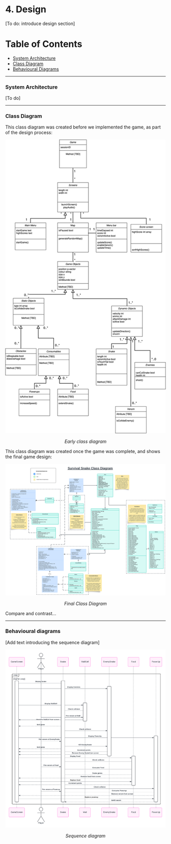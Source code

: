 # 4. Design 

[To do: introduce design section]

# Table of Contents
- [System Architecture](#system-architecture)
- [Class Diagram](#class-diagram)
- [Behavioural Diagrams](#behavioural-diagrams)

--- 

### System Architecture 

[To do] 

---

### Class Diagram

This class diagram was created before we implemented the game, as part of the design process:

<div align="center">
    <img src="/images/class_diagram.png" alt="Early class diagram">
    <p><em>Early class diagram</em></p>
</div>

This class diagram was created once the game was complete, and shows the final game design: 

<div align="center">
    <img src="/images/class_diagram_final.svg" alt="Final Class Diagram">
    <p><em>Final Class Diagram</em></p>
</div>

Compare and contrast...

---

### Behavioural diagrams 

[Add text introducing the sequence diagram]

<div align="center">
    <img src="/images/sequence_diagram.png" alt="Sequence diagram">
    <p><em>Sequence diagram</em></p>
</div>

